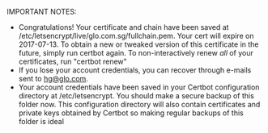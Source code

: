 IMPORTANT NOTES:
- Congratulations! Your certificate and chain have been saved at
   /etc/letsencrypt/live/glo.com.sg/fullchain.pem. Your
   cert will expire on 2017-07-13. To obtain a new or tweaked version
   of this certificate in the future, simply run certbot again. To
   non-interactively renew *all* of your certificates, run "certbot
   renew"
- If you lose your account credentials, you can recover through
   e-mails sent to hg@glo.com.
- Your account credentials have been saved in your Certbot
   configuration directory at /etc/letsencrypt. You should make a
   secure backup of this folder now. This configuration directory will
   also contain certificates and private keys obtained by Certbot so
   making regular backups of this folder is ideal
